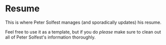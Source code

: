 # Resume
This is where Peter Solfest manages (and sporadically updates) his resume.

Feel free to use it as a template, but if you do *please* make sure to clean out all of Peter Solfest's information thoroughly.

